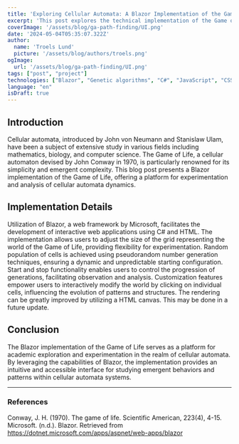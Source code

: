 ```yaml
---
title: 'Exploring Cellular Automata: A Blazor Implementation of the Game of Life'
excerpt: 'This post explores the technical implementation of the Game of Life in Blazor, featuring adjustable world sizes, random cell population, start-stop functionality, and interactive customization. It discusses design decisions, challenges, and insights, offering a platform for academic exploration of cellular automata.'
coverImage: '/assets/blog/ga-path-finding/UI.png'
date: '2024-05-04T05:35:07.322Z'
author:
  name: 'Troels Lund'
  picture: '/assets/blog/authors/troels.png'
ogImage:
  url: '/assets/blog/ga-path-finding/UI.png'
tags: ["post", "project"]
technologies: ["Blazor", "Genetic algorithms", "C#", "JavaScript", "CSS", "HTML"]
language: "en"
isDraft: true
---
```


## Introduction

Cellular automata, introduced by John von Neumann and Stanislaw Ulam, have been a subject of extensive study in various fields including mathematics, biology, and computer science. The Game of Life, a cellular automaton devised by John Conway in 1970, is particularly renowned for its simplicity and emergent complexity. This blog post presents a Blazor implementation of the Game of Life, offering a platform for experimentation and analysis of cellular automata dynamics.

## Implementation Details

Utilization of Blazor, a web framework by Microsoft, facilitates the development of interactive web applications using C# and HTML. The implementation allows users to adjust the size of the grid representing the world of the Game of Life, providing flexibility for experimentation. Random population of cells is achieved using pseudorandom number generation techniques, ensuring a dynamic and unpredictable starting configuration. Start and stop functionality enables users to control the progression of generations, facilitating observation and analysis. Customization features empower users to interactively modify the world by clicking on individual cells, influencing the evolution of patterns and structures. The rendering can be greatly improved by utilizing a HTML canvas. This may be done in a future update.

## Conclusion

The Blazor implementation of the Game of Life serves as a platform for academic exploration and experimentation in the realm of cellular automata. By leveraging the capabilities of Blazor, the implementation provides an intuitive and accessible interface for studying emergent behaviors and patterns within cellular automata systems.

<hr>

### References

Conway, J. H. (1970). The game of life. Scientific American, 223(4), 4-15.
Microsoft. (n.d.). Blazor. Retrieved from https://dotnet.microsoft.com/apps/aspnet/web-apps/blazor